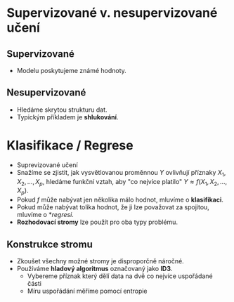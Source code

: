 # Supervizované v. nesupervizované učení
## Supervizované
- Modelu poskytujeme známé hodnoty.
## Nesupervizované
- Hledáme skrytou strukturu dat.
- Typickým příkladem je **shlukování**.

# Klasifikace / Regrese
- Suprevizované učení
- Snažíme se zjistit, jak vysvětlovanou proměnnou $Y$ ovlivňují příznaky $X_1, X_2, \ldots, X_p$, hledáme funkční vztah, aby "co nejvíce platilo" $Y \approx f(X_1, X_2, \ldots, X_p)$.
- Pokud $f$ může nabývat jen několika málo hodnot, mluvíme o **klasifikaci**.
- Pokud může nabývat tolika hodnot, že ji lze považovat za spojitou, mluvíme o **regresi*.
- **Rozhodovací stromy** lze použít pro oba typy problému.

## Konstrukce stromu
- Zkoušet všechny možné stromy je disproporčně náročné.
- Používáme **hladový algoritmus** označovaný jako **ID3**.
	- Vybereme příznak který dělí data na dvě co nejvíce uspořádané části
	- Míru uspořádání měříme pomocí entropie  $$$$